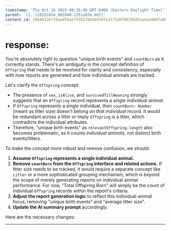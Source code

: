 ```yaml
---
timestamp: 'Thu Oct 16 2025 00:28:40 GMT-0400 (Eastern Daylight Time)'
parent: '[[..\20251016_002840.1251a93e.md]]'
content_id: 19b44326719aed58ae755917865bd3d7e3175abf007092b1a4aa9807abb2c52e
---
```


# response:

You're absolutely right to question "unique birth events" and `countBorn` as it currently stands. There's an ambiguity in the concept definition of `Offspring` that needs to be resolved for clarity and consistency, especially with how reports are generated and how individual animals are tracked.

Let's clarify the `Offspring` concept:

* The presence of `sex`, `isAlive`, and `survivedTillWeaning` strongly suggests that an `Offspring` record represents a *single individual animal*.
* If `Offspring` represents a single individual, then `countBorn: Number` (meant as litter size) doesn't belong *on that individual record*. It would be redundant across a litter or imply `Offspring` is a litter, which contradicts the individual attributes.
* Therefore, "unique birth events" as `relevantOffspring.length` also becomes problematic, as it counts *individual animals*, not distinct birth events/litters.

To make the concept more robust and remove confusion, we should:

1. **Assume `Offspring` represents a single individual animal.**
2. **Remove `countBorn` from the `Offspring` interface and related actions.** If litter size needs to be tracked, it would require a separate concept like `Litter` or a more sophisticated grouping mechanism, which is beyond the scope of merely generating reports on individual animal performance. For now, "Total Offspring Born" will simply be the count of individual `Offspring` records within the report's criteria.
3. **Adjust the report generation logic** to reflect this individual-animal focus, removing "unique birth events" and "average litter size".
4. **Update the AI summary prompt** accordingly.

Here are the necessary changes:

***
